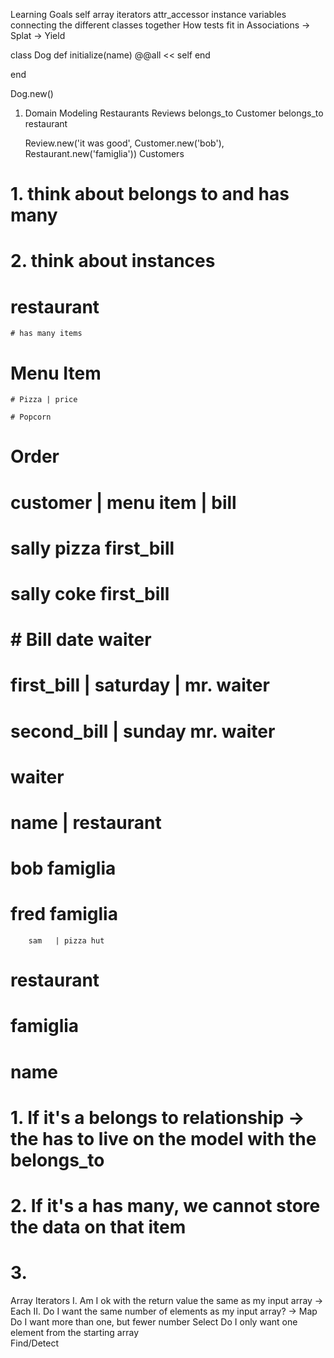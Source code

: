 Learning Goals
  self
  array iterators
  attr_accessor instance variables
  connecting the different classes together
  How tests fit in
  Associations ->
  Splat ->
  Yield


class Dog
  def initialize(name)
    @@all << self
  end

end

Dog.new()


1. Domain Modeling
  Restaurants
  Reviews
    belongs_to Customer
    belongs_to restaurant

    Review.new('it was good', Customer.new('bob'), Restaurant.new('famiglia'))
  Customers


  # 1. think about belongs to and has many
  # 2. think about instances
  # restaurant
    # has many items
  # Menu Item

    # Pizza | price

    # Popcorn
  # Order
  #   customer | menu item |  bill
  #   sally        pizza    first_bill
  #   sally      coke    first_bill
  #
  #
  # # Bill           date      waiter
  #   first_bill | saturday | mr. waiter
  #   second_bill | sunday    mr. waiter

  #   waiter
  #     name | restaurant
  #     bob     famiglia
  #     fred    famiglia
        sam   | pizza hut
  #   restaurant
  #     famiglia
  #   name


  # 1. If it's a belongs to relationship -> the has to live on the model with the belongs_to
  # 2. If it's a has many, we cannot store the data on that item
  # 3.

Array Iterators
  I. Am I ok with the return value the same as my input array
    -> Each
  II.
    Do I want the same number of elements as my input array?
      -> Map
    Do I want more than one, but fewer number
      Select
    Do I only want one element from the starting array  
      Find/Detect
